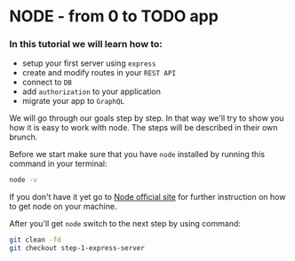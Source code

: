 # NODE - from 0 to TODO app

### In this tutorial we will learn how to:

- setup your first server using `express`
- create and modify routes in your `REST API`
- connect to `DB`
- add `authorization` to your application
- migrate your app to `GraphQL`

We will go through our goals step by step. In that way we'll try to show you how it is easy to work with node. The steps will be described in their own brunch.

Before we start make sure that you have `node` installed by running this command in your terminal:

```sh
node -v
```

If you don't have it yet go to [Node official site] for further instruction on how to get node on your machine.

After you'll get `node` switch to the next step by using command:

```sh
git clean -fd
git checkout step-1-express-server
```

[Node official site]: <https://nodejs.org/en/>